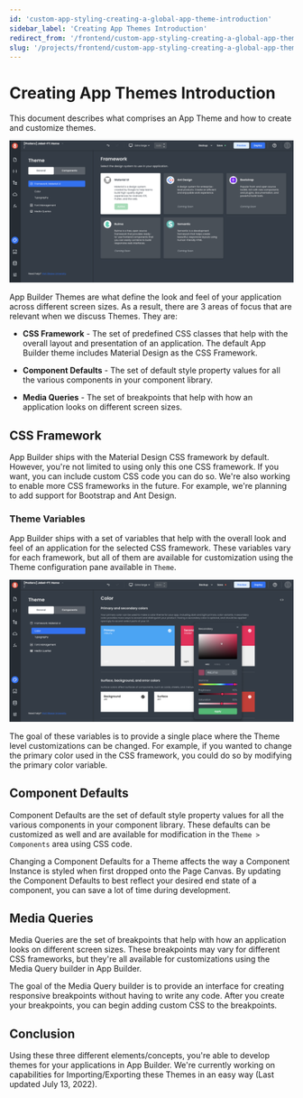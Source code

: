 ```yaml
---
id: 'custom-app-styling-creating-a-global-app-theme-introduction'
sidebar_label: 'Creating App Themes Introduction'
redirect_from: '/frontend/custom-app-styling-creating-a-global-app-theme-introduction'
slug: '/projects/frontend/custom-app-styling-creating-a-global-app-theme-introduction'
---
```


# Creating App Themes Introduction

This document describes what comprises an App Theme and how to create and customize themes.

![how to create and customize themes](./_images/ab-custom-styling-theme-introduction-1.png)

App Builder Themes are what define the look and feel of your application across different screen sizes. As a result, there are 3 areas of focus that are relevant when we discuss Themes. They are:

- **CSS Framework** - The set of predefined CSS classes that help with the overall layout and presentation of an application. The default App Builder theme includes Material Design as the CSS Framework.

- **Component Defaults** - The set of default style property values for all the various components in your component library.

- **Media Queries** - The set of breakpoints that help with how an application looks on different screen sizes.

## CSS Framework

App Builder ships with the Material Design CSS framework by default. However, you're not limited to using only this one CSS framework. If you want, you can include custom CSS code you can do so. We're also working to enable more CSS frameworks in the future. For example, we're planning to add support for Bootstrap and Ant Design.

### Theme Variables

App Builder ships with a set of variables that help with the overall look and feel of an application for the selected CSS framework. These variables vary for each framework, but all of them are available for customization using the Theme configuration pane available in `Theme`.

![Setting theme variables](./_images/ab-custom-styles-theme-3.png)

The goal of these variables is to provide a single place where the Theme level customizations can be changed. For example, if you wanted to change the primary color used in the CSS framework, you could do so by modifying the primary color variable.

## Component Defaults

Component Defaults are the set of default style property values for all the various components in your component library. These defaults can be customized as well and are available for modification in the `Theme > Components` area using CSS code.

Changing a Component Defaults for a Theme affects the way a Component Instance is styled when first dropped onto the Page Canvas. By updating the Component Defaults to best reflect your desired end state of a component, you can save a lot of time during development.

## Media Queries

Media Queries are the set of breakpoints that help with how an application looks on different screen sizes. These breakpoints may vary for different CSS frameworks, but they're all available for customizations using the Media Query builder in App Builder.

The goal of the Media Query builder is to provide an interface for creating responsive breakpoints without having to write any code. After you create your breakpoints, you can begin adding custom CSS to the breakpoints.

## Conclusion

Using these three different elements/concepts, you're able to develop themes for your applications in App Builder. We're currently working on capabilities for Importing/Exporting these Themes in an easy way (Last updated July 13, 2022).
